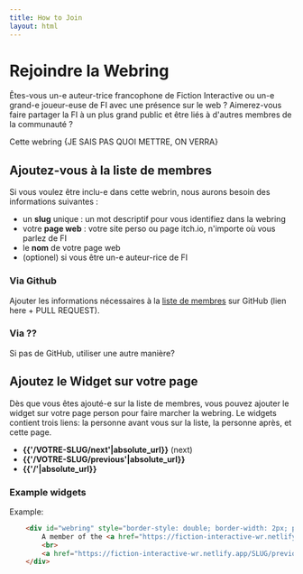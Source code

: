 ```yaml
---
title: How to Join
layout: html
---
```


# Rejoindre la Webring

Êtes-vous un-e auteur-trice francophone de Fiction Interactive ou un-e grand-e joueur-euse de FI avec une présence sur le web ? Aimerez-vous faire partager la FI à un plus grand public et être liés à d'autres membres de la communauté ?

Cette webring {JE SAIS PAS QUOI METTRE, ON VERRA}

## Ajoutez-vous à la liste de membres

Si vous voulez être inclu-e dans cette webrin, nous aurons besoin des informations suivantes :

- un <b>slug</b> unique : un mot descriptif pour vous identifiez dans la webring
- votre <b>page web</b> : votre site perso ou page itch.io, n'importe où vous parlez de FI
- le <b>nom</b> de votre page web
- (optionel) si vous être un-e auteur-rice de FI

### Via Github

Ajouter les informations nécessaires à la <a href="{{site.github_repo_url}}/blob/main/_data/members.csv">liste de membres</a> sur GitHub (lien here + PULL REQUEST).

### Via ??

Si pas de GitHub, utiliser une autre manière?


## Ajoutez le Widget sur votre page

Dès que vous êtes ajouté-e sur la liste de membres, vous pouvez ajouter le widget sur votre page person pour faire marcher la webring. Le widgets contient trois liens: la personne avant vous sur la liste, la personne après, et cette page.

- **{{'/VOTRE-SLUG/next'|absolute_url}}** (next)
- **{{'/VOTRE-SLUG/previous'|absolute_url}}** 
- **{{'/'|absolute_url}}** 

### Example widgets

Example:

```html
    <div id="webring" style="border-style: double; border-width: 2px; padding: 0.5em; max-width: 400px; text-align: center;">
        A member of the <a href="https://fiction-interactive-wr.netlify.app/ ">Webring FI FR</a>
        <br>
        <a href="https://fiction-interactive-wr.netlify.app/SLUG/previous">Previous</a> - <a href="https://fiction-interactive-wr.netlify.app/SLUG/next">Next</a>
    </div>
```
